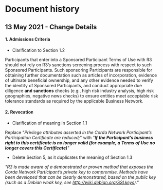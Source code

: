 # Document history


## 13 May 2021 - Change Details

#### 1. Admissions Criteria

- Clarification to Section 1.2

Participants that enter into a Sponsored Participant Terms of Use with R3 should not rely on R3’s sanctions screening process with respect to such Sponsored Participants. Such sponsoring Participants are responsible for obtaining further documentation such as articles of incorporation, evidence of ultimate beneficial ownership, and any other evidence needed to verify the identity of Sponsored Participants, and conduct appropriate due diligence **and sanctions** checks (e.g., high risk industry analysis, high risk geographies, negative news checks) to ensure entities meet acceptable risk tolerance standards as required by the applicable Business Network.

#### 2. Revocation

- Clarification of meaning in Section 1.1

Replace "*Privilege attributes asserted in the Corda Network Participant’s Participation Certificate are reduced;*" with *"**If the Participant’s business right to this certificate is no longer valid (for example, a Terms of Use no longer covers this Certificate)**"*

- Delete Section 5, as it duplicates the meaning of Section 1.3

*"R3 is made aware of a demonstrated or proven method that exposes the Corda Network Participant’s private key to compromise. Methods have been developed that can be clearly demonstrated, based on the public key (such as a Debian weak key, see http://wiki.debian.org/SSLkeys)."*



